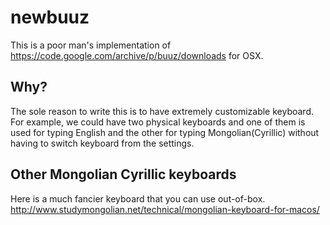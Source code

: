 # newbuuz
This is a poor man's implementation of https://code.google.com/archive/p/buuz/downloads for OSX.

## Why?
The sole reason to write this is to have extremely customizable keyboard. For example, we could have two physical keyboards and one of them is used for typing English and the other for typing Mongolian(Cyrillic) without having to switch keyboard from the settings.

## Other Mongolian Cyrillic keyboards
Here is a much fancier keyboard that you can use out-of-box.
http://www.studymongolian.net/technical/mongolian-keyboard-for-macos/
